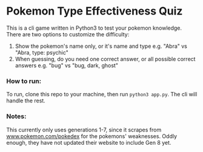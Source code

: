 # Pokemon Type Effectiveness Quiz

This is a cli game written in Python3 to test your pokemon knowledge.
There are two options to customize the difficulty:
1. Show the pokemon's name only, or it's name and type
  e.g. "Abra" vs "Abra, type: psychic"
2. When guessing, do you need one correct answer, or all possible correct answers
  e.g. "bug" vs "bug, dark, ghost"

### How to run:
To run, clone this repo to your machine, then run `python3 app.py`. The cli will handle the rest.

### Notes:
This currently only uses generations 1-7, since it scrapes from www.pokemon.com/pokedex for the pokemons' weaknesses. Oddly enough, they have not updated their website to include Gen 8 yet.